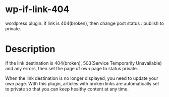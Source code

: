 # wp-if-link-404
wordpress plugin. if link is 404(broken), then change post status : publish to private.

# Description
If the link destination is 404(broken), 503(Service Temporarily Unavailable) and any errors, then set the page of own page to status private.


When the link destination is no longer displayed, you need to update your own page.
With this plugin, articles with broken links are automatically set to private so that you can keep healthy content at any time.
